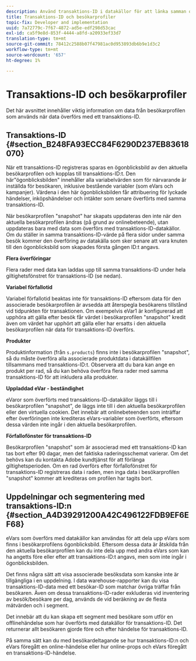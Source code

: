 ```yaml
---
description: Använd transaktions-ID i datakällor för att länka samman online- och offlinedata.
title: Transaktions-ID och besökarprofiler
topic-fix: Developer and implementation
uuid: 7a72779c-7f67-4872-ad5e-edf298d53cac
exl-id: ca5f9e8d-853f-4444-a8fd-a20933ef33d7
translation-type: tm+mt
source-git-commit: 78412c2588b07f47981ac0d953893db6b9e1d3c2
workflow-type: tm+mt
source-wordcount: '657'
ht-degree: 1%

---
```


# Transaktions-ID och besökarprofiler

Det här avsnittet innehåller viktig information om data från besökarprofilen som används när data överförs med ett transaktions-ID.

## Transaktions-ID {#section_B248FA93ECC84F6290D237EB83618070}

När ett transaktions-ID registreras sparas en ögonblicksbild av den aktuella besökarprofilen och kopplas till transaktions-ID:t. Den här&quot;ögonblicksbilden&quot; innehåller alla variabelvärden som för närvarande är inställda för besökaren, inklusive bestående variabler (som eVars och kampanjer). Värdena i den här ögonblicksbilden får attribuering för lyckade händelser, inköpshändelser och intäkter som senare överförts med samma transaktions-ID.

När besökarprofilen &quot;snapshot&quot; har skapats uppdateras den inte när den aktuella besökarprofilen ändras (på grund av onlinebeteende), utan uppdateras bara med data som överförs med transaktions-ID-datakällor. Om du ställer in samma transaktions-ID-värde på flera sidor under samma besök kommer den överföring av datakälla som sker senare att vara knuten till den ögonblicksbild som skapades första gången ID:t angavs.

**Flera överföringar**

Flera rader med data kan laddas upp till samma transaktions-ID under hela giltighetsfönstret för transaktions-ID (se nedan).

**Variabel förfallotid**

Variabel förfallotid beaktas inte för transaktions-ID eftersom data för den associerade besökarprofilen är avsedda att återspegla besökarens tillstånd vid tidpunkten för transaktionen. Om exempelvis eVar1 är konfigurerad att upphöra att gälla efter besök får värdet i besökarprofilen &quot;snapshot&quot; kredit även om värdet har upphört att gälla eller har ersatts i den aktuella besökarprofilen när data för transaktions-ID överförs.

**Produkter**

Produktinformation (från `s.products`) finns inte i besökarprofilen &quot;snapshot&quot;, så du måste överföra alla associerade produktdata i datakällfilen tillsammans med transaktions-ID:t. Observera att du bara kan ange en produkt per rad, så du kan behöva överföra flera rader med samma transaktions-ID för att inkludera alla produkter.

**Uppladdad eVar - beständighet**

eVaror som överförts med transaktions-ID-datakällor läggs till i besökarprofilen &quot;snapshot&quot;, de läggs inte till i den aktuella besökarprofilen eller den virtuella cookien. Det innebär att onlinebeteenden som inträffar efter överföringen inte krediteras eVars-variabler som överförts, eftersom dessa värden inte ingår i den aktuella besökarprofilen.

**Förfallofönster för transaktions-ID**

Besökarprofilen &quot;snapshot&quot; som är associerad med ett transaktions-ID kan tas bort efter 90 dagar, men det faktiska raderingsschemat varierar. Om det behövs kan du kontakta Adobe kundtjänst för att förlänga giltighetsperioden. Om en rad överförs efter förfallofönstret för transaktions-ID registreras data i raden, men inga data i besökarprofilen &quot;snapshot&quot; kommer att krediteras om profilen har tagits bort.

## Uppdelningar och segmentering med transaktions-ID:n {#section_A4D39291200A42C496122FDB9EF6EF68}

eVars som överförs med datakällor kan användas för att dela upp eVars som finns i besökarprofilens ögonblicksbild. Eftersom dessa data är åtskilda från den aktuella besökarprofilen kan du inte dela upp med andra eVars som kan ha angetts före eller efter att transaktions-ID:t angavs, men som inte ingår i ögonblicksbilden.

Det finns några sätt att visa associerade besöksdata som kanske inte är tillgängliga i en uppdelning. I data warehouse-rapporter kan du visa transaktions-ID-data med ett besökar-ID som matchar övriga träffar från besökaren. Även om dessa transaktions-ID-rader exkluderas vid inventering av besök/besökare per dag, används de vid beräkning av de flesta mätvärden och i segment.

Det innebär att du kan skapa ett segment med besökare som utför en offlinehändelse som har överförts med datakällor för transaktions-ID. Det returnerar allt besökaren gjorde före och efter händelse för transaktions-ID.

På samma sätt kan du med besökardeltagande se hur transaktions-ID:n och eVars föregått en online-händelse eller hur online-props och eVars föregått en transaktions-ID-händelse.
